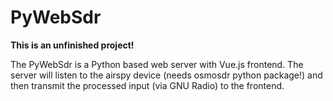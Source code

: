# PyWebSdr

**This is an unfinished project!**

The PyWebSdr is a Python based web server with Vue.js frontend. The server will listen to the airspy device (needs osmosdr python package!) and then transmit the processed input (via GNU Radio) to the frontend.
